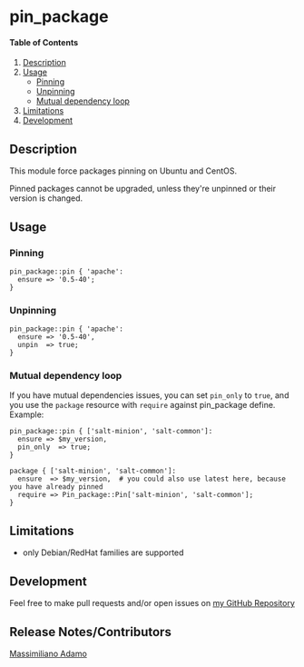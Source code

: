 # pin_package

#### Table of Contents

1. [Description](#description)
1. [Usage](#usage)
    * [Pinning](#pinning)
    * [Unpinning](#unpinning)
    * [Mutual dependency loop](#mutual-dependency-loop)
1. [Limitations](#limitations)
1. [Development](#development)

## Description

This module force packages pinning on Ubuntu and CentOS.

Pinned packages cannot be upgraded, unless they're unpinned or their version is changed.

## Usage

### Pinning

```puppet
pin_package::pin { 'apache':
  ensure => '0.5-40';
}
```

### Unpinning

```puppet
pin_package::pin { 'apache':
  ensure => '0.5-40',
  unpin  => true;
}
```

### Mutual dependency loop

If you have mutual dependencies issues, you can set `pin_only` to `true`, and you use
the `package` resource with `require` against pin_package define. Example:

```puppet
pin_package::pin { ['salt-minion', 'salt-common']:
  ensure => $my_version,
  pin_only  => true;
}

package { ['salt-minion', 'salt-common']:
  ensure  => $my_version,  # you could also use latest here, because you have already pinned
  require => Pin_package::Pin['salt-minion', 'salt-common'];
}
```

## Limitations

* only Debian/RedHat families are supported

## Development

Feel free to make pull requests and/or open issues on [my GitHub Repository](https://github.com/maxadamo/pin_package)

## Release Notes/Contributors

[Massimiliano Adamo](mailto:maxadamo@gmail.com)
